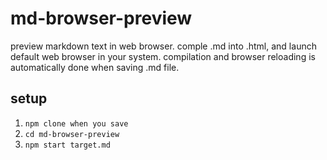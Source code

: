 # md-browser-preview

preview markdown text in web browser.
comple .md into .html, and launch default web browser in your system.
compilation and browser reloading is automatically done when saving .md file.

## setup

1. `npm clone when you save `
2. `cd md-browser-preview`
3. `npm start target.md`
